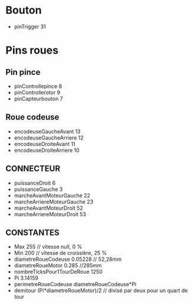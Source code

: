 # Bouton
  - pinTrigger 31

# Pins roues

## Pin pince
- pinControllepince 8
- pinControllerotor 9
- pinCapteurbouton 7

## Roue codeuse
- encodeuseGaucheAvant 13
- encodeuseGaucheArriere 12
- encodeuseDroiteAvant 11
- encodeuseDroiteArriere 10

## CONNECTEUR
-  puissanceDroit 6
-  puissanceGauche 3
-  marcheAvantMoteurGauche 22
-  marcheArriereMoteurGauche 23
-  marcheAvantMoteurDroit 52
-  marcheArriereMoteurDroit 53

## CONSTANTES
-  Max 255 // vitesse null, 0 %
-  Min 200 // vitesse de croissière, 25 %
-  diametreRoueCodeuse 0.05228 // 52,28mm
-  diametreRoueMotor 0.285 //285mm
-  nombreTicksPour1TourDeRoue 1250
-  Pi 3.14159
-  perimetreRoueCodeuse diametreRoueCodeuse*Pi
-  demitour (Pi*diametreRoueMotor)/2 // divisé par deux pour un quart de tour
